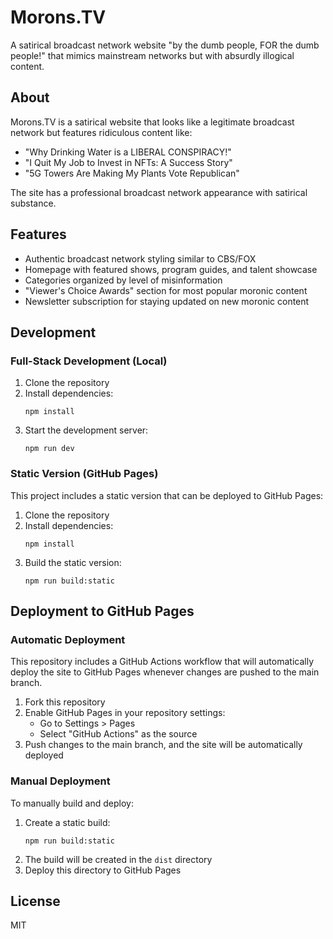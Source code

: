 # Morons.TV

A satirical broadcast network website "by the dumb people, FOR the dumb people!" that mimics mainstream networks but with absurdly illogical content.

## About

Morons.TV is a satirical website that looks like a legitimate broadcast network but features ridiculous content like:
- "Why Drinking Water is a LIBERAL CONSPIRACY!"
- "I Quit My Job to Invest in NFTs: A Success Story"
- "5G Towers Are Making My Plants Vote Republican"

The site has a professional broadcast network appearance with satirical substance.

## Features

- Authentic broadcast network styling similar to CBS/FOX 
- Homepage with featured shows, program guides, and talent showcase
- Categories organized by level of misinformation
- "Viewer's Choice Awards" section for most popular moronic content
- Newsletter subscription for staying updated on new moronic content

## Development 

### Full-Stack Development (Local)

1. Clone the repository
2. Install dependencies:
   ```
   npm install
   ```
3. Start the development server:
   ```
   npm run dev
   ```

### Static Version (GitHub Pages)

This project includes a static version that can be deployed to GitHub Pages:

1. Clone the repository
2. Install dependencies:
   ```
   npm install
   ```
3. Build the static version:
   ```
   npm run build:static
   ```

## Deployment to GitHub Pages

### Automatic Deployment

This repository includes a GitHub Actions workflow that will automatically deploy the site to GitHub Pages whenever changes are pushed to the main branch.

1. Fork this repository
2. Enable GitHub Pages in your repository settings:
   - Go to Settings > Pages
   - Select "GitHub Actions" as the source
3. Push changes to the main branch, and the site will be automatically deployed

### Manual Deployment

To manually build and deploy:

1. Create a static build:
   ```
   npm run build:static
   ```
2. The build will be created in the `dist` directory
3. Deploy this directory to GitHub Pages

## License

MIT